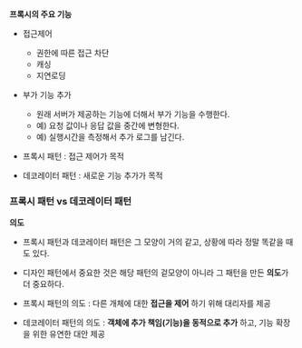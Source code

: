 **프록시의 주요 기능**
- 접근제어
  - 권한에 따른 접근 차단
  - 캐싱
  - 지연로딩
- 부가 기능 추가
  - 원래 서버가 제공하는 기능에 더해서 부가 기능을 수행한다.
  - 예) 요청 값이나 응답 값을 중간에 변형한다.
  - 예) 실행시간을 측정해서 추가 로그를 남긴다.

- 프록시 패턴 : 접근 제어가 목적
- 데코레이터 패턴 : 새로운 기능 추가가 목적

### 프록시 패턴 vs 데코레이터 패턴
**의도**
- 프록시 패턴과 데코레이터 패턴은 그 모양이 거의 같고, 상황에 따라 정말 똑같을 때도 있다. 
- 디자인 패턴에서 중요한 것은 해당 패턴의 겉모양이 아니라 그 패턴을 만든 **의도**가 더 중요하다.

- 프록시 패턴의 의도 : 다른 개체에 대한 **접근을 제어** 하기 위해 대리자를 제공
- 데코레이터 패턴의 의도 : **객체에 추가 책임(기능)을 동적으로 추가** 하고, 기능 확장을 위한 유연한 대안 제공
